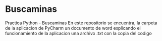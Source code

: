 # Buscaminas
Practica Python - Buscaminas
En este repositorio se encuentra, la carpeta de la aplicacion de PyCharm
un documento de word explicando el funcionamiento de la aplicacion
una archivo .txt con la copia del codigo
